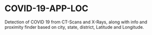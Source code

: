 # COVID-19-APP-LOC
Detection of COVID 19 from CT-Scans and X-Rays, along with info and proximity finder based on city, state, district, Latitude and Longitude.
